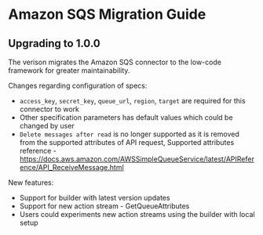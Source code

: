 # Amazon SQS Migration Guide

## Upgrading to 1.0.0

The verison migrates the Amazon SQS connector to the low-code framework for greater maintainability. 

Changes regarding configuration of specs:
- `access_key`, `secret_key`, `queue_url`, `region`, `target` are required for this connector to work
- Other specification parameters has default values which could be changed by user
- `Delete messages after read` is no longer supported as it is removed from the supported attributes of API request, Supported attributes reference - https://docs.aws.amazon.com/AWSSimpleQueueService/latest/APIReference/API_ReceiveMessage.html

New features:
- Support for builder with latest version updates
- Support for new action stream - GetQueueAttributes
- Users could experiments new action streams using the builder with local setup
